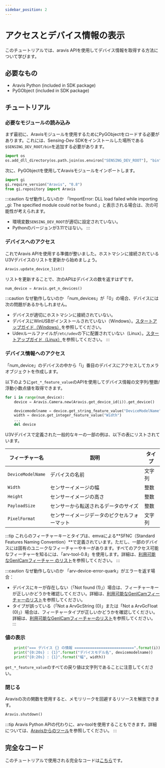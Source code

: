```yaml
---
sidebar_position: 2
---
```


# アクセスとデバイス情報の表示

このチュートリアルでは、aravis APIを使用してデバイス情報を取得する方法について学びます。

## 必要なもの

* Aravis Python (included in SDK package)
* PyGObject (included in SDK package)

## チュートリアル

### 必要なモジュールの読み込み

まず最初に、Aravisモジュールを使用するためにPyGObjectをロードする必要があります。これには、Sensing-Dev SDKをインストールした場所である`$SENSING_DEV_ROOT/bin`を追加する必要があります。

```python
import os
os.add_dll_directory(os.path.join(os.environ["SENSING_DEV_ROOT"], "bin"))
```

次に、PyGObjectを使用してAravisモジュールをインポートします。

```python
import gi
gi.require_version("Aravis", "0.8")
from gi.repository import Aravis
```

:::caution なぜ動作しないのか
「ImportError: DLL load failed while importing _gi: The specified module could not be found.」と表示される場合は、次の可能性が考えられます。
* 環境変数`SENSING_DEV_ROOT`が適切に設定されていない。
* Pythonのバージョンが3.11ではない。
:::

### デバイスへのアクセス

これでAravis APIを使用する準備が整いました。ホストマシンに接続されているU3Vデバイスのリストを更新から始めましょう。

```python
Aravis.update_device_list()
```

リストを更新することで、次のAPIはデバイスの数を返すはずです。

```python
num_device = Aravis.get_n_devices()
```

:::caution なぜ動作しないのか
「num_devices」が「0」の場合、デバイスには次の問題があるかもしれません。
* デバイスが適切にホストマシンに接続されていない。
* デバイスにWinUSBがインストールされていない（Windows）。[スタートアップガイド（Windows）](../startup-guide/windows.mdx)を参照してください。
* Udevルールファイルが`/etc/udev`の下に配置されていない（Linux）。[スタートアップガイド（Linux）](../startup-guide/linux.mdx)を参照してください。
:::

### デバイス情報へのアクセス

「num_device」のデバイスの中から「i」番目のデバイスにアクセスしてカメラオブジェクトを作成します。

以下のように`get_*_feature_value`のAPIを使用してデバイス情報の文字列/整数/浮動小数点値を取得できます。

```python
for i in range(num_device):
    device = Aravis.Camera.new(Aravis.get_device_id(i)).get_device()

    devicemodelname = device.get_string_feature_value("DeviceModelName")
    width = device.get_integer_feature_value("Width")
    ...
    del device
```

U3Vデバイスで定義された一般的なキーの一部の例は、以下の表にリストされています。

| フィーチャー名 | 説明 | タイプ |
| --------   | ------- | ------- |
| `DeviceModelName` | デバイスの名前 | 文字列 |
| `Width` | センサーイメージの幅 | 整数 |
| `Height` | センサーイメージの高さ | 整数 |
| `PayloadSize` | センサーから転送されるデータのサイズ | 整数 |
| `PixelFormat` | センサーイメージデータのピクセルフォーマット | 文字列 |

:::tip
これらのフィーチャーキーとタイプは、emvaによる**SFNC（Standard Features Naming Convention）**で定義されています。ただし、一部のデバイスには固有のユニークなフィーチャーやキーがあります。すべてのアクセス可能なフィーチャーを知るには、「arv-tool-0.8」を使用します。詳細は、[利用可能なGenICamフィーチャー 
のリスト](../external/aravis/arv-tools#list-the-available-genicam-features)を参照してください。
:::

:::caution なぜ動作しないのか
「arv-device-error-quark」がエラーを返す場合：
* デバイスにキーが存在しない（「Not found (1)」）場合は、フィーチャーキーが正しいかどうかを確認してください。詳細は、[利用可能なGenICamフィーチャーのリスト](../external/aravis/arv-tools#list-the-available-genicam-features)を参照してください。
* タイプが誤っている（「Not a ArvGcString (0)」または「Not a ArvGcFloat (0)」）場合は、フィーチャータイプが正しいかどうかを確認してください。詳細は、[利用可能なGenICamフィーチャーのリスト](../external/aravis/arv-tools#list-the-available-genicam-features)を参照してください。
:::

### 値の表示

```python
    print("=== デバイス {} の情報 ===========================".format(i))
    print("{0:20s} : {1}".format("デバイスモデル名", devicemodelname))
    print("{0:20s} : {1}".format("幅", width))
```

`get_*_feature_value`のすべての戻り値は文字列であることに注意してください。

### 閉じる

Aravisの次の関数を使用すると、メモリリークを回避するリソースを解放できます。

```python
Aravis.shutdown()
```

:::tip
Aravis Python APIの代わりに、arv-toolを使用することもできます。詳細については、[Aravisからのツール](../external/aravis/arv-tools.md)を参照してください。
:::

## 完全なコード

このチュートリアルで使用される完全なコードは[こちら](https://github.com/Sensing-Dev/tutorials/blob/main/python/tutorial0_get_device_info.py)です。